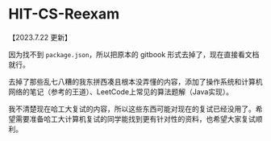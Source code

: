 # HIT-CS-Reexam

【2023.7.22 更新】

因为找不到 `package.json`，所以把原本的 gitbook 形式去掉了，现在直接看文档就行。

去掉了那些乱七八糟的我东拼西凑且根本没弄懂的内容，添加了操作系统和计算机网络的笔记（参考的王道）、LeetCode上常见的算法题解（Java实现）。

我不清楚现在哈工大复试的内容，所以这些东西可能对现在的复试已经没用了。希望需要准备哈工大计算机复试的同学能找到更有针对性的资料，也希望大家复试顺利。